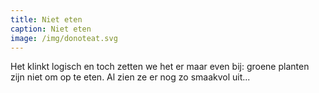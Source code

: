 ```yaml
---
title: Niet eten
caption: Niet eten
image: /img/donoteat.svg
---
```



Het klinkt logisch en toch zetten we het er maar even bij: groene planten zijn niet om op te eten. Al zien ze er nog zo smaakvol uit...
